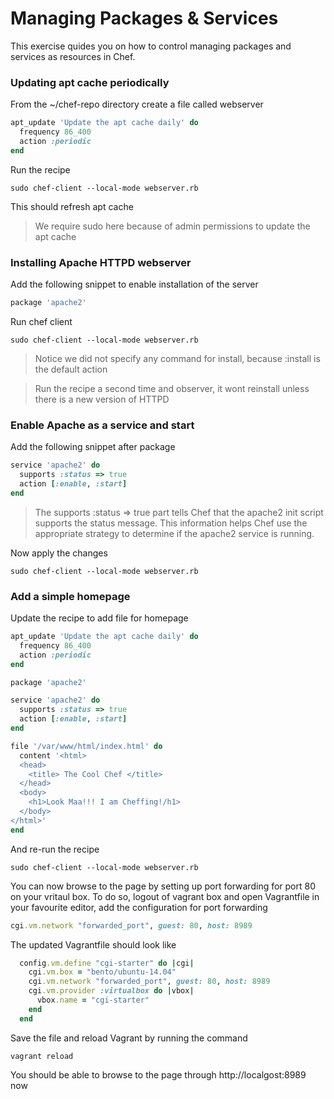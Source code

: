 # Managing Packages & Services 

This exercise quides you on how to control managing packages and services as resources in Chef.


### Updating apt cache periodically
From the ~/chef-repo directory create a file called webserver

```ruby
apt_update 'Update the apt cache daily' do
  frequency 86_400
  action :periodic
end
```

Run the recipe 

```
sudo chef-client --local-mode webserver.rb
```

This should refresh apt cache

> We require sudo here because of admin permissions to update the apt cache

### Installing Apache HTTPD webserver

Add the following snippet to enable installation of the server

```ruby
package 'apache2'
```

Run chef client

```
sudo chef-client --local-mode webserver.rb
```
> Notice we did not specify any command for install, because :install is the default action


> Run the recipe a second time and observer, it wont reinstall unless there is a new version of HTTPD

### Enable Apache as a service and start 

Add the following snippet after package

```ruby
service 'apache2' do
  supports :status => true
  action [:enable, :start]
end
```
> The supports :status => true part tells Chef that the apache2 init script supports the status message. This information helps Chef use the appropriate strategy to determine if the apache2 service is running.

Now apply the changes 

```
sudo chef-client --local-mode webserver.rb
```

### Add a simple homepage

Update the recipe to add file for homepage

```ruby
apt_update 'Update the apt cache daily' do
  frequency 86_400
  action :periodic
end

package 'apache2'

service 'apache2' do
  supports :status => true
  action [:enable, :start]
end

file '/var/www/html/index.html' do
  content '<html>
  <head>
  	<title> The Cool Chef </title>
  </head>
  <body>
    <h1>Look Maa!!! I am Cheffing!/h1>
  </body>
</html>'
end
```

And re-run the recipe 

```
sudo chef-client --local-mode webserver.rb
```

You can now browse to the page by setting up port forwarding for port 80 on your vritaul box. To do so, logout of vagrant box and open Vagrantfile in your favourite editor, add the configuration for port forwarding 

```ruby
cgi.vm.network "forwarded_port", guest: 80, host: 8989
```

The updated Vagrantfile should look like

```ruby
  config.vm.define "cgi-starter" do |cgi|
    cgi.vm.box = "bento/ubuntu-14.04"
    cgi.vm.network "forwarded_port", guest: 80, host: 8989
    cgi.vm.provider :virtualbox do |vbox|
      vbox.name = "cgi-starter"
    end
  end
```
Save the file and reload Vagrant by running the command

```shell
vagrant reload
```
You should be able to browse to the page through http://localgost:8989 now
